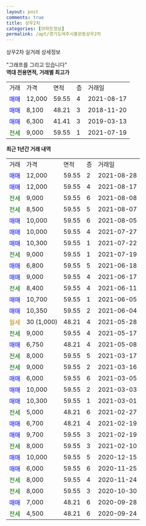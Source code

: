```yaml
---
layout: post
comments: true
title: 상우2차
categories: [아파트정보]
permalink: /apt/경기도여주시홍문동상우2차
---
```


상우2차 실거래 상세정보

<script type="text/javascript">
  google.charts.load('current', {'packages':['line', 'corechart']});
  google.charts.setOnLoadCallback(drawChart);

  function drawChart() {
    var data = new google.visualization.DataTable();
    data.addColumn('date', '거래일');
    data.addColumn('number', "매매");
    data.addColumn('number', "전세");
    data.addColumn('number', "전매");

    data.addRows([[new Date(Date.parse("2021-08-28")), 12000, null, null], [new Date(Date.parse("2021-08-17")), 12000, null, null], [new Date(Date.parse("2021-08-08")), null, 9000, null], [new Date(Date.parse("2021-08-07")), null, 8500, null], [new Date(Date.parse("2021-08-05")), 10000, null, null], [new Date(Date.parse("2021-07-27")), 10000, null, null], [new Date(Date.parse("2021-07-22")), 10300, null, null], [new Date(Date.parse("2021-07-19")), null, 9000, null], [new Date(Date.parse("2021-06-18")), 6800, null, null], [new Date(Date.parse("2021-06-17")), 9000, null, null], [new Date(Date.parse("2021-06-11")), null, 8400, null], [new Date(Date.parse("2021-06-05")), 10700, null, null], [new Date(Date.parse("2021-06-04")), 10350, null, null], [new Date(Date.parse("2021-05-28")), null, null, null], [new Date(Date.parse("2021-05-17")), null, 9000, null], [new Date(Date.parse("2021-05-08")), 6750, null, null], [new Date(Date.parse("2021-03-17")), null, 8000, null], [new Date(Date.parse("2021-03-16")), null, 9000, null], [new Date(Date.parse("2021-03-05")), 6000, null, null], [new Date(Date.parse("2021-03-03")), 10000, null, null], [new Date(Date.parse("2021-03-01")), 10300, null, null], [new Date(Date.parse("2021-02-27")), null, 5000, null], [new Date(Date.parse("2021-02-19")), 6700, null, null], [new Date(Date.parse("2021-02-19")), 9700, null, null], [new Date(Date.parse("2021-02-10")), null, 8000, null], [new Date(Date.parse("2020-12-15")), 10000, null, null], [new Date(Date.parse("2020-11-25")), 6000, null, null], [new Date(Date.parse("2020-11-24")), null, 8000, null], [new Date(Date.parse("2020-10-30")), null, 8000, null], [new Date(Date.parse("2020-09-28")), 7000, null, null], [new Date(Date.parse("2020-09-24")), null, 4500, null]]);

    var options = {
      hAxis: {
        format: 'yyyy/MM/dd'
      },    
      lineWidth: 0,
      pointsVisible: true,    
      title: '최근 1년간 유형별 실거래가 분포',
      legend: { position: 'bottom' }
    };

    var formatter = new google.visualization.NumberFormat({pattern:'###,###'} );
    formatter.format(data, 1);
    formatter.format(data, 2);
    
    setTimeout(function() {
        var chart = new google.visualization.LineChart(document.getElementById('columnchart_material'));
        chart.draw(data, (options));
        document.getElementById('loading').style.display = 'none';
    }, 200);
  }
</script>


<div id="loading" style="z-index:20; display: block; margin-left: 0px">"그래프를 그리고 있습니다"</div>
<div id="columnchart_material" style="width: 95%; margin-left: 0px; display: block"></div>
<!-- contents start -->
<b>역대 전용면적, 거래별 최고가</b>
<table class="sortable">
    <tr>
      <td>거래</td>
      <td>가격</td>
      <td>면적</td>
      <td>층</td>
      <td>거래일</td>
    </tr>
        <tr>
          <td><a style="color: blue">매매</a></td>
          <td>12,000</td>
          <td>59.55</td>
          <td>4</td>
          <td>2021-08-17</td>
        </tr>            <tr>
          <td><a style="color: blue">매매</a></td>
          <td>8,100</td>
          <td>48.21</td>
          <td>3</td>
          <td>2018-11-20</td>
        </tr>            <tr>
          <td><a style="color: blue">매매</a></td>
          <td>6,300</td>
          <td>41.41</td>
          <td>3</td>
          <td>2019-03-13</td>
        </tr>        
        <tr>
              <td><a style="color: darkgreen">전세</a></td>
              <td>9,000</td>
              <td>59.55</td>
              <td>1</td>
              <td>2021-07-19</td>
            </tr>        
    
</table>

<b>최근 1년간 거래 내역</b>

<table class="sortable">
    <tr>
      <td>거래</td>
      <td>가격</td>
      <td>면적</td>
      <td>층</td>
      <td>거래일</td>
    </tr>
    <tr>
      <td><a style="color: blue">매매</a></td>
      <td>12,000</td>
      <td>59.55</td>
      <td>2</td>
      <td>2021-08-28</td>
    </tr>          <tr>
      <td><a style="color: blue">매매</a></td>
      <td>12,000</td>
      <td>59.55</td>
      <td>4</td>
      <td>2021-08-17</td>
    </tr>          <tr>
      <td><a style="color: darkgreen">전세</a></td>
      <td>9,000</td>
      <td>59.55</td>
      <td>6</td>
      <td>2021-08-08</td>
    </tr>          <tr>
      <td><a style="color: darkgreen">전세</a></td>
      <td>8,500</td>
      <td>59.55</td>
      <td>5</td>
      <td>2021-08-07</td>
    </tr>          <tr>
      <td><a style="color: blue">매매</a></td>
      <td>10,000</td>
      <td>59.55</td>
      <td>6</td>
      <td>2021-08-05</td>
    </tr>          <tr>
      <td><a style="color: blue">매매</a></td>
      <td>10,000</td>
      <td>59.55</td>
      <td>4</td>
      <td>2021-07-27</td>
    </tr>          <tr>
      <td><a style="color: blue">매매</a></td>
      <td>10,300</td>
      <td>59.55</td>
      <td>1</td>
      <td>2021-07-22</td>
    </tr>          <tr>
      <td><a style="color: darkgreen">전세</a></td>
      <td>9,000</td>
      <td>59.55</td>
      <td>1</td>
      <td>2021-07-19</td>
    </tr>          <tr>
      <td><a style="color: blue">매매</a></td>
      <td>6,800</td>
      <td>59.55</td>
      <td>5</td>
      <td>2021-06-18</td>
    </tr>          <tr>
      <td><a style="color: blue">매매</a></td>
      <td>9,000</td>
      <td>59.55</td>
      <td>4</td>
      <td>2021-06-17</td>
    </tr>          <tr>
      <td><a style="color: darkgreen">전세</a></td>
      <td>8,400</td>
      <td>59.55</td>
      <td>4</td>
      <td>2021-06-11</td>
    </tr>          <tr>
      <td><a style="color: blue">매매</a></td>
      <td>10,700</td>
      <td>59.55</td>
      <td>1</td>
      <td>2021-06-05</td>
    </tr>          <tr>
      <td><a style="color: blue">매매</a></td>
      <td>10,350</td>
      <td>59.55</td>
      <td>2</td>
      <td>2021-06-04</td>
    </tr>          <tr>
      <td><a style="color: darkgoldenrod">월세</a></td>
      <td>30 (1,000)</td>
      <td>48.21</td>
      <td>4</td>
      <td>2021-05-28</td>
    </tr>          <tr>
      <td><a style="color: darkgreen">전세</a></td>
      <td>9,000</td>
      <td>59.55</td>
      <td>4</td>
      <td>2021-05-17</td>
    </tr>          <tr>
      <td><a style="color: blue">매매</a></td>
      <td>6,750</td>
      <td>48.21</td>
      <td>4</td>
      <td>2021-05-08</td>
    </tr>          <tr>
      <td><a style="color: darkgreen">전세</a></td>
      <td>8,000</td>
      <td>59.55</td>
      <td>5</td>
      <td>2021-03-17</td>
    </tr>          <tr>
      <td><a style="color: darkgreen">전세</a></td>
      <td>9,000</td>
      <td>59.55</td>
      <td>2</td>
      <td>2021-03-16</td>
    </tr>          <tr>
      <td><a style="color: blue">매매</a></td>
      <td>6,000</td>
      <td>59.55</td>
      <td>6</td>
      <td>2021-03-05</td>
    </tr>          <tr>
      <td><a style="color: blue">매매</a></td>
      <td>10,000</td>
      <td>59.55</td>
      <td>2</td>
      <td>2021-03-03</td>
    </tr>          <tr>
      <td><a style="color: blue">매매</a></td>
      <td>10,300</td>
      <td>59.55</td>
      <td>1</td>
      <td>2021-03-01</td>
    </tr>          <tr>
      <td><a style="color: darkgreen">전세</a></td>
      <td>5,000</td>
      <td>48.21</td>
      <td>6</td>
      <td>2021-02-27</td>
    </tr>          <tr>
      <td><a style="color: blue">매매</a></td>
      <td>6,700</td>
      <td>48.21</td>
      <td>4</td>
      <td>2021-02-19</td>
    </tr>          <tr>
      <td><a style="color: blue">매매</a></td>
      <td>9,700</td>
      <td>59.55</td>
      <td>3</td>
      <td>2021-02-19</td>
    </tr>          <tr>
      <td><a style="color: darkgreen">전세</a></td>
      <td>8,000</td>
      <td>59.55</td>
      <td>3</td>
      <td>2021-02-10</td>
    </tr>          <tr>
      <td><a style="color: blue">매매</a></td>
      <td>10,000</td>
      <td>59.55</td>
      <td>5</td>
      <td>2020-12-15</td>
    </tr>          <tr>
      <td><a style="color: blue">매매</a></td>
      <td>6,000</td>
      <td>59.55</td>
      <td>6</td>
      <td>2020-11-25</td>
    </tr>          <tr>
      <td><a style="color: darkgreen">전세</a></td>
      <td>8,000</td>
      <td>59.55</td>
      <td>4</td>
      <td>2020-11-24</td>
    </tr>          <tr>
      <td><a style="color: darkgreen">전세</a></td>
      <td>8,000</td>
      <td>59.55</td>
      <td>3</td>
      <td>2020-10-30</td>
    </tr>          <tr>
      <td><a style="color: blue">매매</a></td>
      <td>7,000</td>
      <td>48.21</td>
      <td>6</td>
      <td>2020-09-28</td>
    </tr>          <tr>
      <td><a style="color: darkgreen">전세</a></td>
      <td>4,500</td>
      <td>48.21</td>
      <td>6</td>
      <td>2020-09-24</td>
    </tr>      </table>
<!-- contents end -->    

